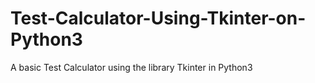 # Test-Calculator-Using-Tkinter-on-Python3


A basic Test Calculator using the library Tkinter in Python3
